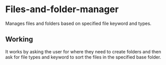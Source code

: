 # Files-and-folder-manager
Manages files and folders based on specified file keyword and types.
## Working
It works by asking the user for where they need to create folders and then ask for file types and keyword to sort the files in the specified base folder.

